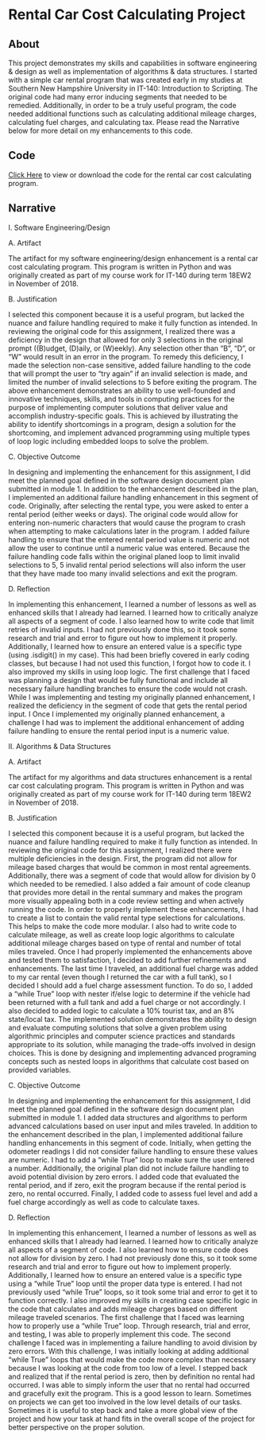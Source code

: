 # **Rental Car Cost Calculating Project**

## About
This project demonstrates my skills and capabilities in software engineering & design as well as implementation of algorithms & data structures. I started with a simple car rental program that was created early in my studies at Southern New Hampshire University in IT-140: Introduction to Scripting. The original code had many error inducing segments that needed to be remedied. Additionally, in order to be a truly useful program, the code needed additional functions such as calculating additional mileage charges, calculating fuel charges, and calculating tax. Please read the Narrative below for more detail on my enhancements to this code.

## Code
[Click Here](https://github.com/troyrushing/troyrushing.github.io/blob/master/car%20rental%20program_final.py) to view or download the code for the rental car cost calculating program.

## Narrative
I.	Software Engineering/Design

A.	Artifact

The artifact for my software engineering/design enhancement is a rental car cost calculating program. This program is written in Python and was originally created as part of my course work for IT-140 during term 18EW2 in November of 2018.


B.	Justification

I selected this component because it is a useful program, but lacked the nuance and failure handling required to make it fully function as intended. In reviewing the original code for this assignment, I realized there was a deficiency in the design that allowed for only 3 selections in the original prompt ((B)udget, (D)aily, or (W)eekly). Any selection other than “B”, “D”, or “W” would result in an error in the program. To remedy this deficiency, I made the selection non-case sensitive, added failure handling to the code that will prompt the user to “try again” if an invalid selection is made, and limited the number of invalid selections to 5 before exiting the program.
The above enhancement demonstrates an ability to use well-founded and innovative techniques, skills, and tools in computing practices for the purpose of implementing computer solutions that deliver value and accomplish industry-specific goals. This is achieved by illustrating the ability to identify shortcomings in a program, design a solution for the shortcoming, and implement advanced programming using multiple types of loop logic including embedded loops to solve the problem. 
 
 
C.	Objective Outcome

In designing and implementing the enhancement for this assignment, I did meet the planned goal defined in the software design document plan submitted in module 1. In addition to the enhancement described in the plan, I implemented an additional failure handling enhancement in this segment of code. Originally, after selecting the rental type, you were asked to enter a rental period (either weeks or days). The original code would allow for entering non-numeric characters that would cause the program to crash when attempting to make calculations later in the program. I added failure handling to ensure that the entered rental period value is numeric and not allow the user to continue until a numeric value was entered. Because the failure handling code falls within the original planed loop to limit invalid selections to 5, 5 invalid rental period selections will also inform the user that they have made too many invalid selections and exit the program.


D.	Reflection

In implementing this enhancement, I learned a number of lessons as well as enhanced skills that I already had learned. I learned how to critically analyze all aspects of a segment of code. I also learned how to write code that limit retries of invalid inputs. I had not previously done this, so it took some research and trial and error to figure out how to implement it properly. Additionally, I learned how to ensure an entered value is a specific type (using .isdigit() in my case). This had been briefly covered in early coding classes, but because I had not used this function, I forgot how to code it. I also improved my skills in using loop logic.
The first challenge that I faced was planning a design that would be fully functional and include all necessary failure handling branches to ensure the code would not crash. While I was implementing and testing my originally planned enhancement, I realized the deficiency in the segment of code that gets the rental period input.  I Once I implemented my originally planned enhancement, a challenge I had was to implement the additional enhancement of adding failure handling to ensure the rental period input is a numeric value.


II.	Algorithms & Data Structures

A.	Artifact

The artifact for my algorithms and data structures enhancement is a rental car cost calculating program. This program is written in Python and was originally created as part of my course work for IT-140 during term 18EW2 in November of 2018.


B.	Justification

I selected this component because it is a useful program, but lacked the nuance and failure handling required to make it fully function as intended. In reviewing the original code for this assignment, I realized there were multiple deficiencies in the design. First, the program did not allow for mileage based charges that would be common in most rental agreements. Additionally, there was a segment of code that would allow for division by 0 which needed to be remedied. I also added a fair amount of code cleanup that provides more detail in the rental summary and makes the program more visually appealing both in a code review setting and when actively running the code. In order to properly implement these enhancements, I had to create a list to contain the valid rental type selections for calculations. This helps to make the code more modular. I also had to write code to calculate mileage, as well as create loop logic algorithms to calculate additional mileage charges based on type of rental and number of total miles traveled.
Once I had properly implemented the enhancements above and tested them to satisfaction, I decided to add further refinements and enhancements. The last time I traveled, an additional fuel charge was added to my car rental (even though I returned the car with a full tank), so I decided I should add a fuel charge assessment function. To do so, I added a “while True” loop with nester if/else logic to determine if the vehicle had been returned with a full tank and add a fuel charge or not accordingly. I also decided to added logic to calculate a 10% tourist tax, and an 8% state/local tax.
The implemented solution demonstrates the ability to design and evaluate computing solutions that solve a given problem using algorithmic principles and computer science practices and standards appropriate to its solution, while managing the trade-offs involved in design choices. This is done by designing and implementing advanced programing concepts such as nested loops in algorithms that calculate cost based on provided variables. 


C.	Objective Outcome

In designing and implementing the enhancement for this assignment, I did meet the planned goal defined in the software design document plan submitted in module 1. I added data structures and algorithms to perform advanced calculations based on user input and miles traveled. In addition to the enhancement described in the plan, I implemented additional failure handling enhancements in this segment of code. Initially, when getting the odometer readings I did not consider failure handling to ensure these values are numeric. I had to add a “while True” loop to make sure the user entered a number. Additionally, the original plan did not include failure handling to avoid potential division by zero errors. I added code that evaluated the rental period, and if zero, exit the program because if the rental period is zero, no rental occurred. Finally, I added code to assess fuel level and add a fuel charge accordingly as well as code to calculate taxes.


D.	Reflection

In implementing this enhancement, I learned a number of lessons as well as enhanced skills that I already had learned. I learned how to critically analyze all aspects of a segment of code. I also learned how to ensure code does not allow for division by zero. I had not previously done this, so it took some research and trial and error to figure out how to implement properly. Additionally, I learned how to ensure an entered value is a specific type using a “while True” loop until the proper data type is entered. I had not previously used “while True” loops, so it took some trial and error to get it to function correctly. I also improved my skills in creating case specific logic in the code that calculates and adds mileage charges based on different mileage traveled scenarios.
The first challenge that I faced was learning how to properly use a “while True” loop. Through research, trial and error, and testing, I was able to properly implement this code. The second challenge I faced was in implementing a failure handling to avoid division by zero errors. With this challenge, I was initially looking at adding additional “while True” loops that would make the code more complex than necessary because I was looking at the code from too low of a level. I stepped back and realized that if the rental period is zero, then by definition no rental had occurred. I was able to simply inform the user that no rental had occurred and gracefully exit the program. This is a good lesson to learn. Sometimes on projects we can get too involved in the low level details of our tasks. Sometimes it is useful to step back and take a more global view of the project and how your task at hand fits in the overall scope of the project for better perspective on the proper solution.


